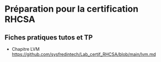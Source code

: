 # Préparation pour la certification RHCSA
## Fiches pratiques tutos et TP
- Chapitre LVM <https://github.com/sysfredintech/Lab_certif_RHCSA/blob/main/lvm.md>
